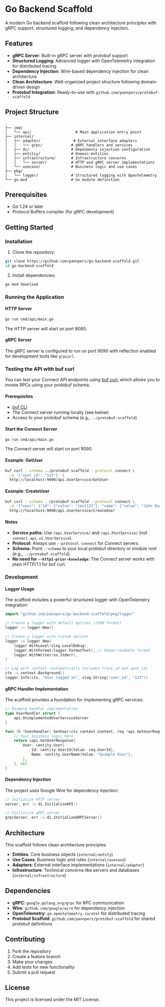 # Go Backend Scaffold

A modern Go backend scaffold following clean architecture principles with gRPC support, structured logging, and dependency injection.

## Features

- **gRPC Server**: Built-in gRPC server with protobuf support
- **Structured Logging**: Advanced logger with OpenTelemetry integration for distributed tracing
- **Dependency Injection**: Wire-based dependency injection for clean architecture
- **Clean Architecture**: Well-organized project structure following domain-driven design
- **Protobuf Integration**: Ready-to-use with `github.com/pannpers/protobuf-scaffold`

## Project Structure

```
.
├── cmd/
│   └── api/                    # Main application entry point
├── internal/
│   ├── adapter/               # External interface adapters
│   │   └── grpc/             # gRPC handlers and services
│   ├── di/                   # Dependency injection configuration
│   ├── entitiy/              # Domain entities
│   ├── infrastructure/       # Infrastructure concerns
│   │   └── server/           # HTTP and gRPC server implementations
│   └── usecase/              # Business logic and use cases
├── pkg/
│   └── logger/               # Structured logging with OpenTelemetry
└── go.mod                    # Go module definition
```

## Prerequisites

- Go 1.24 or later
- Protocol Buffers compiler (for gRPC development)

## Getting Started

### Installation

1. Clone the repository:

```bash
git clone https://github.com/pannpers/go-backend-scaffold.git
cd go-backend-scaffold
```

2. Install dependencies:

```bash
go mod download
```

### Running the Application

#### HTTP Server

```bash
go run cmd/api/main.go
```

The HTTP server will start on port 8080.

#### gRPC Server

The gRPC server is configured to run on port 9090 with reflection enabled for development tools like `grpcurl`.

### Testing the API with buf curl

You can test your Connect API endpoints using [buf curl](https://docs.buf.build/reference/curl), which allows you to invoke RPCs using your protobuf schema.

#### Prerequisites

- [buf CLI](https://docs.buf.build/installation)
- The Connect server running locally (see below)
- Access to your protobuf schema (e.g., `../protobuf-scaffold`)

#### Start the Connect Server

```bash
go run cmd/api/main.go
```

The Connect server will start on port 9090.

#### Example: GetUser

```bash
buf curl --schema ../protobuf-scaffold --protocol connect \
  -d '{"user_id": "123"}' \
  http://localhost:9090/api.UserService/GetUser
```

#### Example: CreateUser

```bash
buf curl --schema ../protobuf-scaffold --protocol connect \
  -d '{"user": {"id": {"value": "test123"}, "name": {"value": "John Doe"}, "email": {"value": "john@example.com"}}}' \
  http://localhost:9090/api.UserService/CreateUser
```

#### Notes

- **Service paths:** Use `/api.UserService/` and `/api.PostService/` (not `connect.api.v1.UserService`).
- **Protocol:** Always use `--protocol connect` for Connect servers.
- **Schema:** Point `--schema` to your local protobuf directory or module root (e.g., `../protobuf-scaffold`).
- **No need for `--http2-prior-knowledge`**: The Connect server works with plain HTTP/1.1 for buf curl.

### Development

#### Logger Usage

The scaffold includes a powerful structured logger with OpenTelemetry integration:

```go
import "github.com/pannpers/go-backend-scaffold/pkg/logger"

// Create a logger with default options (JSON format)
logger := logger.New()

// Create a logger with custom options
logger := logger.New(
    logger.WithLevel(slog.LevelDebug),
    logger.WithFormat(logger.FormatText), // Human-readable format
    logger.WithWriter(os.Stderr),
)

// Log with context (automatically includes trace_id and span_id)
ctx := context.Background()
logger.Info(ctx, "User logged in", slog.String("user_id", "123"))
```

#### gRPC Handler Implementation

The scaffold provides a foundation for implementing gRPC services:

```go
// Example handler implementation
type UserHandler struct {
    api.UnimplementedUserServiceServer
}

func (h *UserHandler) GetUser(ctx context.Context, req *api.GetUserRequest) (*api.GetUserResponse, error) {
    // Your business logic here
    return &api.GetUserResponse{
        User: &entity.User{
            Id: &entity.UserId{Value: req.UserId},
            Name: &entity.UserName{Value: "Example User"},
        },
    }, nil
}
```

#### Dependency Injection

The project uses Google Wire for dependency injection:

```go
// Initialize HTTP server
server, err := di.InitializeAPI()

// Initialize gRPC server
grpcServer, err := di.InitializeGRPCServer()
```

## Architecture

This scaffold follows clean architecture principles:

- **Entities**: Core business objects (`internal/entity`)
- **Use Cases**: Business logic and rules (`internal/usecase`)
- **Adapters**: External interface implementations (`internal/adapter`)
- **Infrastructure**: Technical concerns like servers and databases (`internal/infrastructure`)

## Dependencies

- **gRPC**: `google.golang.org/grpc` for RPC communication
- **Wire**: `github.com/google/wire` for dependency injection
- **OpenTelemetry**: `go.opentelemetry.io/otel` for distributed tracing
- **Protobuf Scaffold**: `github.com/pannpers/protobuf-scaffold` for shared protobuf definitions

## Contributing

1. Fork the repository
2. Create a feature branch
3. Make your changes
4. Add tests for new functionality
5. Submit a pull request

## License

This project is licensed under the MIT License.
